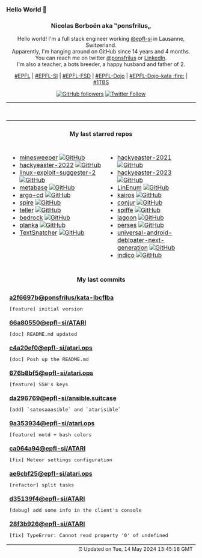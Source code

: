 ### Hello World 👋

<p align="center">
  <!-- use https://avatars.githubusercontent.com/u/176002?v=4 for your default github picture 
  <img src="https://raw.githubusercontent.com/ponsfrilus/ponsfrilus/master/img/ponsfrilus.png" title="Nicolas Borboën aka ‟ponsfrilus„" alt="Nicolas Borboën aka ‟ponsfrilus„" /> -->
  <h3 align="center">
    Nicolas Borboën aka ‟ponsfrilus„
  </h3>
  <p align="center">
    Hello world! I'm a full stack engineer working <a href="https://github.com/epfl-si">@epfl-si</a> in Lausanne, Switzerland.
    <br />Apparently, I'm hanging around on GitHub since 14 years and 4 months.
    <br />You can reach me on twitter <a href="https://twitter.com/ponsfrilus">@ponsfrilus</a> or <a href="http://linkedin.com/in/nicolasborboen">LinkedIn</a>.
    <br />I'm also a teacher, a bots breeder, a happy husband and father of 2.
  </p>
  <p align="center">
    <a href="https://www.epfl.ch">#EPFL</a> | 
    <a href="https://github.com/epfl-si/">#EPFL-SI</a> | 
    <a href="https://github.com/epfl-fsd">#EPFL-FSD</a> | 
    <a href="https://github.com/topics/epfl-dojo">#EPFL-Dojo</a> | 
    <a href="https://github.com/topics/epfl-dojo-kata">#EPFL-Dojo-kata :fire:</a> | 
    <a href="https://en.wikipedia.org/wiki/Indentation_style#Variant:_1TBS_(OTBS)">#1TBS</a>
  </p>
  <p align="center">
    <a href="https://github.com/ponsfrilus"><img alt="GitHub followers" src="https://img.shields.io/github/followers/ponsfrilus?label=Follow%20me%20on%20github&style=social"></a>
    <a href="https://twitter.com/ponsfrilus"><img alt="Twitter Follow" src="https://img.shields.io/twitter/follow/ponsfrilus?label=follow%20me%20on%20twitter&style=social"></a>
  </p>
  </p><hr><table align="center">
<tr>
<td colspan="2" align="center"><h4>My last starred repos</h4></td>
</tr>
<tr>
<td valign="top">
<ul>
<li>
<a href="https://github.com/Imbwbl/minesweeper" title="null" target="_blank">minesweeper</a>&nbsp;<a href="https://github.com/Imbwbl/minesweeper" title="null" target="_blank"><img src="https://img.shields.io/github/stars/Imbwbl/minesweeper?style=social" alt="GitHub"></a>
</li>
<li>
<a href="https://github.com/PhilippSieber/hackyeaster-2022" title="null" target="_blank">hackyeaster-2022</a>&nbsp;<a href="https://github.com/PhilippSieber/hackyeaster-2022" title="null" target="_blank"><img src="https://img.shields.io/github/stars/PhilippSieber/hackyeaster-2022?style=social" alt="GitHub"></a>
</li>
<li>
<a href="https://github.com/jondonas/linux-exploit-suggester-2" title="Next-Generation Linux Kernel Exploit Suggester" target="_blank">linux-exploit-suggester-2</a>&nbsp;<a href="https://github.com/jondonas/linux-exploit-suggester-2" title="Next-Generation Linux Kernel Exploit Suggester" target="_blank"><img src="https://img.shields.io/github/stars/jondonas/linux-exploit-suggester-2?style=social" alt="GitHub"></a>
</li>
<li>
<a href="https://github.com/metabase/metabase" title="The simplest, fastest way to get business intelligence and analytics to everyone in your company :yum:" target="_blank">metabase</a>&nbsp;<a href="https://github.com/metabase/metabase" title="The simplest, fastest way to get business intelligence and analytics to everyone in your company :yum:" target="_blank"><img src="https://img.shields.io/github/stars/metabase/metabase?style=social" alt="GitHub"></a>
</li>
<li>
<a href="https://github.com/argoproj/argo-cd" title="Declarative Continuous Deployment for Kubernetes" target="_blank">argo-cd</a>&nbsp;<a href="https://github.com/argoproj/argo-cd" title="Declarative Continuous Deployment for Kubernetes" target="_blank"><img src="https://img.shields.io/github/stars/argoproj/argo-cd?style=social" alt="GitHub"></a>
</li>
<li>
<a href="https://github.com/spiffe/spire" title="The SPIFFE Runtime Environment" target="_blank">spire</a>&nbsp;<a href="https://github.com/spiffe/spire" title="The SPIFFE Runtime Environment" target="_blank"><img src="https://img.shields.io/github/stars/spiffe/spire?style=social" alt="GitHub"></a>
</li>
<li>
<a href="https://github.com/tellerops/teller" title="Cloud native secrets management for developers - never leave your command line for secrets." target="_blank">teller</a>&nbsp;<a href="https://github.com/tellerops/teller" title="Cloud native secrets management for developers - never leave your command line for secrets." target="_blank"><img src="https://img.shields.io/github/stars/tellerops/teller?style=social" alt="GitHub"></a>
</li>
<li>
<a href="https://github.com/roots/bedrock" title="WordPress boilerplate with Composer, easier configuration, and an improved folder structure" target="_blank">bedrock</a>&nbsp;<a href="https://github.com/roots/bedrock" title="WordPress boilerplate with Composer, easier configuration, and an improved folder structure" target="_blank"><img src="https://img.shields.io/github/stars/roots/bedrock?style=social" alt="GitHub"></a>
</li>
<li>
<a href="https://github.com/plankanban/planka" title="The realtime kanban board for workgroups built with React and Redux." target="_blank">planka</a>&nbsp;<a href="https://github.com/plankanban/planka" title="The realtime kanban board for workgroups built with React and Redux." target="_blank"><img src="https://img.shields.io/github/stars/plankanban/planka?style=social" alt="GitHub"></a>
</li>
<li>
<a href="https://github.com/RajSolai/TextSnatcher" title="How to Copy Text from Images ? Answer is TextSnatcher !. Perform OCR operations in seconds on Linux Desktop." target="_blank">TextSnatcher</a>&nbsp;<a href="https://github.com/RajSolai/TextSnatcher" title="How to Copy Text from Images ? Answer is TextSnatcher !. Perform OCR operations in seconds on Linux Desktop." target="_blank"><img src="https://img.shields.io/github/stars/RajSolai/TextSnatcher?style=social" alt="GitHub"></a>
</li>
</ul>
<img width="450" height="1" /></td>
<td valign="top">
<ul>
<li>
<a href="https://github.com/PhilippSieber/hackyeaster-2021" title="null" target="_blank">hackyeaster-2021</a>&nbsp;<a href="https://github.com/PhilippSieber/hackyeaster-2021" title="null" target="_blank"><img src="https://img.shields.io/github/stars/PhilippSieber/hackyeaster-2021?style=social" alt="GitHub"></a>
</li>
<li>
<a href="https://github.com/PhilippSieber/hackyeaster-2023" title="null" target="_blank">hackyeaster-2023</a>&nbsp;<a href="https://github.com/PhilippSieber/hackyeaster-2023" title="null" target="_blank"><img src="https://img.shields.io/github/stars/PhilippSieber/hackyeaster-2023?style=social" alt="GitHub"></a>
</li>
<li>
<a href="https://github.com/rebootuser/LinEnum" title="Scripted Local Linux Enumeration & Privilege Escalation Checks" target="_blank">LinEnum</a>&nbsp;<a href="https://github.com/rebootuser/LinEnum" title="Scripted Local Linux Enumeration & Privilege Escalation Checks" target="_blank"><img src="https://img.shields.io/github/stars/rebootuser/LinEnum?style=social" alt="GitHub"></a>
</li>
<li>
<a href="https://github.com/kairos-io/kairos" title=":penguin: The immutable Linux meta-distribution for edge Kubernetes." target="_blank">kairos</a>&nbsp;<a href="https://github.com/kairos-io/kairos" title=":penguin: The immutable Linux meta-distribution for edge Kubernetes." target="_blank"><img src="https://img.shields.io/github/stars/kairos-io/kairos?style=social" alt="GitHub"></a>
</li>
<li>
<a href="https://github.com/cyberark/conjur" title="CyberArk Conjur automatically secures secrets used by privileged users and machine identities" target="_blank">conjur</a>&nbsp;<a href="https://github.com/cyberark/conjur" title="CyberArk Conjur automatically secures secrets used by privileged users and machine identities" target="_blank"><img src="https://img.shields.io/github/stars/cyberark/conjur?style=social" alt="GitHub"></a>
</li>
<li>
<a href="https://github.com/spiffe/spiffe" title="The SPIFFE Project" target="_blank">spiffe</a>&nbsp;<a href="https://github.com/spiffe/spiffe" title="The SPIFFE Project" target="_blank"><img src="https://img.shields.io/github/stars/spiffe/spiffe?style=social" alt="GitHub"></a>
</li>
<li>
<a href="https://github.com/uselagoon/lagoon" title="Lagoon, the developer-focused application delivery platform" target="_blank">lagoon</a>&nbsp;<a href="https://github.com/uselagoon/lagoon" title="Lagoon, the developer-focused application delivery platform" target="_blank"><img src="https://img.shields.io/github/stars/uselagoon/lagoon?style=social" alt="GitHub"></a>
</li>
<li>
<a href="https://github.com/perses/perses" title="The CNCF candidate for observability visualisation. Already supports Prometheus - more data sources to come!" target="_blank">perses</a>&nbsp;<a href="https://github.com/perses/perses" title="The CNCF candidate for observability visualisation. Already supports Prometheus - more data sources to come!" target="_blank"><img src="https://img.shields.io/github/stars/perses/perses?style=social" alt="GitHub"></a>
</li>
<li>
<a href="https://github.com/Universal-Debloater-Alliance/universal-android-debloater-next-generation" title="Cross-platform GUI written in Rust using ADB to debloat non-rooted Android devices. Improve your privacy, the security and battery life of your device." target="_blank">universal-android-debloater-next-generation</a>&nbsp;<a href="https://github.com/Universal-Debloater-Alliance/universal-android-debloater-next-generation" title="Cross-platform GUI written in Rust using ADB to debloat non-rooted Android devices. Improve your privacy, the security and battery life of your device." target="_blank"><img src="https://img.shields.io/github/stars/Universal-Debloater-Alliance/universal-android-debloater-next-generation?style=social" alt="GitHub"></a>
</li>
<li>
<a href="https://github.com/indico/indico" title="Indico - A feature-rich event management system, made @ CERN, the place where the Web was born." target="_blank">indico</a>&nbsp;<a href="https://github.com/indico/indico" title="Indico - A feature-rich event management system, made @ CERN, the place where the Web was born." target="_blank"><img src="https://img.shields.io/github/stars/indico/indico?style=social" alt="GitHub"></a>
</li>
</ul>
<img width="450" height="1" /></td>
</tr>
<tr>
<td colspan="2" align="center"><h4>My last commits</h4></td>
</tr>
<tr>
        <td colspan="2">
          <div><strong><a href="https://api.github.com/repos/ponsfrilus/kata-lbcflba/commits/a2f6697bcd6efbc5663b973f8fbc2da56facee20" title="2024-05-08T12:09:53.000+02:00" target="_blank">a2f6697b</a><a href="https://github.com/ponsfrilus">@ponsfrilus</a><a href="https://github.com/ponsfrilus/kata-lbcflba" title="Kata / TPI blanc destiné aux apprentis informaticiens CFC en voie développement d'applications. ">/kata-lbcflba</a></strong></div>
          <pre>[feature] initial version</pre>
        </td>
        </tr><tr>
        <td colspan="2">
          <div><strong><a href="https://api.github.com/repos/epfl-si/ATARI/commits/66a8055070201197d0010c4663454f12b2b83ba2" title="2024-04-19T19:05:47.000+02:00" target="_blank">66a80550</a><a href="https://github.com/epfl-si">@epfl-si</a><a href="https://github.com/epfl-si/ATARI" title="Code source for atari.epfl.ch">/ATARI</a></strong></div>
          <pre>[doc] README.md updated</pre>
        </td>
        </tr><tr>
        <td colspan="2">
          <div><strong><a href="https://api.github.com/repos/epfl-si/atari.ops/commits/c4a20ef015af1bae5d66dbd2804c1422076100fa" title="2024-04-19T18:43:52.000+02:00" target="_blank">c4a20ef0</a><a href="https://github.com/epfl-si">@epfl-si</a><a href="https://github.com/epfl-si/atari.ops" title="Ansible jam to deploy atari.epfl.ch">/atari.ops</a></strong></div>
          <pre>[doc] Posh up the README.md</pre>
        </td>
        </tr><tr>
        <td colspan="2">
          <div><strong><a href="https://api.github.com/repos/epfl-si/atari.ops/commits/676b8bf5e93ee72a29dce09f625ee0e152275a9b" title="2024-04-19T18:43:24.000+02:00" target="_blank">676b8bf5</a><a href="https://github.com/epfl-si">@epfl-si</a><a href="https://github.com/epfl-si/atari.ops" title="Ansible jam to deploy atari.epfl.ch">/atari.ops</a></strong></div>
          <pre>[feature] SSH's keys</pre>
        </td>
        </tr><tr>
        <td colspan="2">
          <div><strong><a href="https://api.github.com/repos/epfl-si/ansible.suitcase/commits/da296769152d3bf28f0978bd7f41b1cebe336ffa" title="2024-04-19T18:29:06.000+02:00" target="_blank">da296769</a><a href="https://github.com/epfl-si">@epfl-si</a><a href="https://github.com/epfl-si/ansible.suitcase" title="The Ansible suitcase: install Ansible, Keybase and EYAML into your project's temp dir">/ansible.suitcase</a></strong></div>
          <pre>[add] `satosaaasible` and `atarisible`</pre>
        </td>
        </tr><tr>
        <td colspan="2">
          <div><strong><a href="https://api.github.com/repos/epfl-si/atari.ops/commits/9a353934ac3e864b199b5b8f315937918bc3b478" title="2024-04-19T17:59:21.000+02:00" target="_blank">9a353934</a><a href="https://github.com/epfl-si">@epfl-si</a><a href="https://github.com/epfl-si/atari.ops" title="Ansible jam to deploy atari.epfl.ch">/atari.ops</a></strong></div>
          <pre>[feature] motd + bash colors</pre>
        </td>
        </tr><tr>
        <td colspan="2">
          <div><strong><a href="https://api.github.com/repos/epfl-si/ATARI/commits/ca064a9414d263691413d1e00a11c1545c22be11" title="2024-04-19T17:54:18.000+02:00" target="_blank">ca064a94</a><a href="https://github.com/epfl-si">@epfl-si</a><a href="https://github.com/epfl-si/ATARI" title="Code source for atari.epfl.ch">/ATARI</a></strong></div>
          <pre>[fix] Meteor settings configuration</pre>
        </td>
        </tr><tr>
        <td colspan="2">
          <div><strong><a href="https://api.github.com/repos/epfl-si/atari.ops/commits/ae6cbf258c9e03b69295639db5583403a566ff14" title="2024-04-19T16:29:51.000+02:00" target="_blank">ae6cbf25</a><a href="https://github.com/epfl-si">@epfl-si</a><a href="https://github.com/epfl-si/atari.ops" title="Ansible jam to deploy atari.epfl.ch">/atari.ops</a></strong></div>
          <pre>[refactor] split tasks</pre>
        </td>
        </tr><tr>
        <td colspan="2">
          <div><strong><a href="https://api.github.com/repos/epfl-si/ATARI/commits/d35139f448b48874c75fbc0bdde5047e577b4d19" title="2024-04-19T16:28:19.000+02:00" target="_blank">d35139f4</a><a href="https://github.com/epfl-si">@epfl-si</a><a href="https://github.com/epfl-si/ATARI" title="Code source for atari.epfl.ch">/ATARI</a></strong></div>
          <pre>[debug] add some info in the client's console</pre>
        </td>
        </tr><tr>
        <td colspan="2">
          <div><strong><a href="https://api.github.com/repos/epfl-si/ATARI/commits/28f3b9266f85444d238a08de89fe5e74147221d4" title="2024-04-18T17:02:17.000+02:00" target="_blank">28f3b926</a><a href="https://github.com/epfl-si">@epfl-si</a><a href="https://github.com/epfl-si/ATARI" title="Code source for atari.epfl.ch">/ATARI</a></strong></div>
          <pre>[fix] TypeError: Cannot read property '0' of undefined</pre>
        </td>
        </tr><tfoot>
<tr>
<td colspan="2" align="right">
<img width="900" height="1" />
<small>⏰ Updated on Tue, 14 May 2024 13:45:18 GMT</small>
</td>
</tr>
</tfoot>
<br />
</table>
